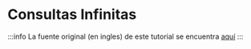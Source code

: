 # Consultas Infinitas

:::info
La fuente original (en ingles) de este tutorial se encuentra [aquí](https://tanstack.com/query/latest/docs/framework/vue/guides/infinite-queries)
:::